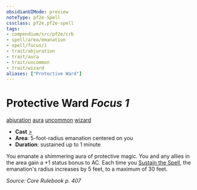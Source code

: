 ```yaml
---
obsidianUIMode: preview
noteType: pf2e-Spell
cssclass: pf2e,pf2e-spell
tags:
- compendium/src/pf2e/crb
- spell/area/emanation
- spell/focus/1
- trait/abjuration
- trait/aura
- trait/uncommon
- trait/wizard
aliases: ["Protective Ward"]
---
```

# Protective Ward *Focus 1*   
[abjuration](rules/traits/abjuration.md "Abjuration School Trait")  [aura](rules/traits/aura.md "Aura Combat Trait")  [uncommon](rules/traits/uncommon.md "Uncommon Rarity Trait")  [wizard](rules/traits/wizard.md "Wizard Class Trait")  

- **Cast** [>](rules/core-rulebook/chapter-9-playing-the-game.md#Actions "Single Action") 
- **Area**: 5-foot-radius emanation centered on you
- **Duration**: sustained up to 1 minute

You emanate a shimmering aura of protective magic. You and any allies in the area gain a +1 status bonus to AC. Each time you [Sustain the Spell](rules/actions/sustain-a-spell.md), the emanation's radius increases by 5 feet, to a maximum of 30 feet.

*Source: Core Rulebook p. 407*